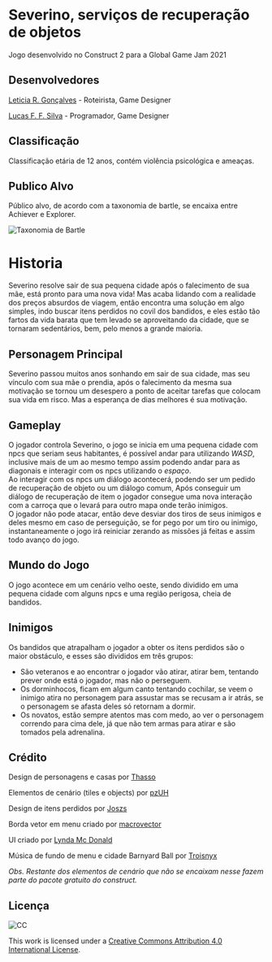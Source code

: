 # Severino, serviços de recuperação de objetos

Jogo desenvolvido no Construct 2 para a Global Game Jam 2021

## Desenvolvedores

[Leticia R. Gonçalves](https://github.com/laetit) - Roteirista, Game Designer

[Lucas F. F. Silva](https://github.com/LucasAnsur) - Programador, Game Designer

## Classificação

Classificação etária de 12 anos, contém violência psicológica e ameaças.

## Publico Alvo

Público alvo, de acordo com a taxonomia de bartle, se encaixa entre Achiever e Explorer.

![Taxonomia de Bartle](https://i.ytimg.com/vi/eaIzc_48tQA/maxresdefault.jpg)

# Historia

Severino resolve sair de sua pequena cidade após o falecimento de sua mãe, está pronto para uma nova vida! Mas acaba lidando com a realidade dos preços absurdos de viagem, então encontra uma solução em algo simples, indo buscar itens perdidos no covil dos bandidos, e eles estão tão fartos da vida barata que tem levado se aproveitando da cidade, que se tornaram sedentários, bem, pelo menos a grande maioria.

## Personagem Principal

Severino passou muitos anos sonhando em sair de sua cidade, mas seu vínculo com sua mãe o prendia, após o falecimento da mesma sua motivação se tornou um desespero a ponto de aceitar tarefas que colocam sua vida em risco. Mas a esperança de dias melhores é sua motivação.

## Gameplay

O jogador controla Severino, o jogo se inicia em uma pequena cidade com npcs que seriam seus habitantes, é possível andar para utilizando _WASD_, inclusive mais de um ao mesmo tempo assim podendo andar para as diagonais e interagir com os npcs utilizando o _espaço_.
<br>
Ao interagir com os npcs um diálogo acontecerá, podendo ser um pedido de recuperação de objeto ou um diálogo comum, Após conseguir um diálogo de recuperação de item o jogador consegue uma nova interação com a carroça que o levará para outro mapa onde terão inimigos.
<br>
O jogador não pode atacar, então deve desviar dos tiros de seus inimigos e deles mesmo em caso de perseguição, se for pego por um tiro ou inimigo, instantaneamente o jogo irá reiniciar zerando as missões já feitas e assim todo avanço do jogo.


## Mundo do Jogo

O jogo acontece em um cenário velho oeste, sendo dividido em uma pequena cidade com alguns npcs e uma região perigosa, cheia de bandidos.

## Inimigos

Os bandidos que atrapalham o jogador a obter os itens perdidos são o maior obstáculo, e esses são divididos em três grupos:

* São veteranos e ao encontrar o jogador vão atirar, atirar bem, tentando prever onde está o jogador, mas não o perseguem.
* Os dorminhocos, ficam em algum canto tentando cochilar, se veem o inimigo atira no personagem para assustar mas se recusam a ir atrás, se o personagem se afasta deles só retornam a dormir.
* Os novatos, estão sempre atentos mas com medo, ao ver o personagem correndo para cima dele, já que não tem armas para atirar e são tomados pela adrenalina.

## Crédito

Design de personagens e casas por [Thasso](https://www.linkedin.com/in/tha%C3%ADs-ferreira-torres-153a65155/)

Elementos de cenário (tiles e objects) por [pzUH](https://graphicriver.net/user/pzuh)

Design de itens perdidos por [Joszs](https://joszs.itch.io/)

Borda vetor em menu criado por [macrovector](https://br.freepik.com)

UI criado por [Lynda Mc Donald](https://lyndamcdonald.com/)

Música de fundo de menu e cidade Barnyard Ball por [Troisnyx](https://troisnyx.newgrounds.com/)

_Obs. Restante dos elementos de cenário que não se encaixam nesse fazem parte do pacote gratuito do construct._

## Licença

![CC](https://i.creativecommons.org/l/by/4.0/88x31.png)

This work is licensed under a [Creative Commons Attribution 4.0 International License](http://creativecommons.org/licenses/by/4.0/).